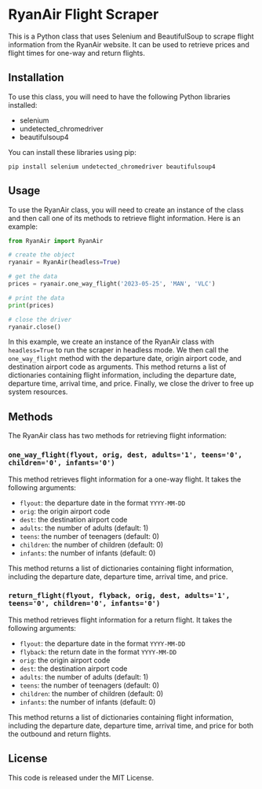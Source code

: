 # RyanAir Flight Scraper

This is a Python class that uses Selenium and BeautifulSoup to scrape flight information from the RyanAir website. It can be used to retrieve prices and flight times for one-way and return flights.

## Installation

To use this class, you will need to have the following Python libraries installed:

- selenium
- undetected_chromedriver
- beautifulsoup4

You can install these libraries using pip:

```
pip install selenium undetected_chromedriver beautifulsoup4
```

## Usage

To use the RyanAir class, you will need to create an instance of the class and then call one of its methods to retrieve flight information. Here is an example:

```python
from RyanAir import RyanAir

# create the object
ryanair = RyanAir(headless=True)

# get the data
prices = ryanair.one_way_flight('2023-05-25', 'MAN', 'VLC')

# print the data
print(prices)

# close the driver
ryanair.close()
```

In this example, we create an instance of the RyanAir class with `headless=True` to run the scraper in headless mode. We then call the `one_way_flight` method with the departure date, origin airport code, and destination airport code as arguments. This method returns a list of dictionaries containing flight information, including the departure date, departure time, arrival time, and price. Finally, we close the driver to free up system resources.

## Methods

The RyanAir class has two methods for retrieving flight information:

### `one_way_flight(flyout, orig, dest, adults='1', teens='0', children='0', infants='0')`

This method retrieves flight information for a one-way flight. It takes the following arguments:

- `flyout`: the departure date in the format `YYYY-MM-DD`
- `orig`: the origin airport code
- `dest`: the destination airport code
- `adults`: the number of adults (default: 1)
- `teens`: the number of teenagers (default: 0)
- `children`: the number of children (default: 0)
- `infants`: the number of infants (default: 0)

This method returns a list of dictionaries containing flight information, including the departure date, departure time, arrival time, and price.

### `return_flight(flyout, flyback, orig, dest, adults='1', teens='0', children='0', infants='0')`

This method retrieves flight information for a return flight. It takes the following arguments:

- `flyout`: the departure date in the format `YYYY-MM-DD`
- `flyback`: the return date in the format `YYYY-MM-DD`
- `orig`: the origin airport code
- `dest`: the destination airport code
- `adults`: the number of adults (default: 1)
- `teens`: the number of teenagers (default: 0)
- `children`: the number of children (default: 0)
- `infants`: the number of infants (default: 0)

This method returns a list of dictionaries containing flight information, including the departure date, departure time, arrival time, and price for both the outbound and return flights.

## License

This code is released under the MIT License.
